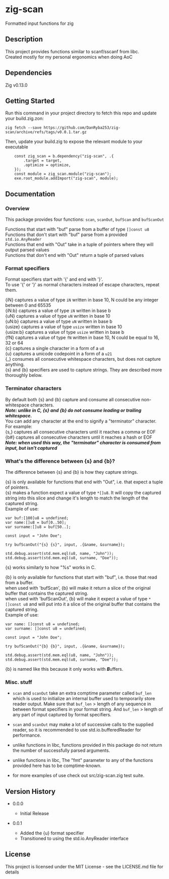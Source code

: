 # zig-scan

Formatted input functions for zig

## Description

This project provides functions similar to scanf/sscanf from libc.  
Created mostly for my personal ergonomics when doing AoC

## Dependencies

Zig v0.13.0

## Getting Started

Run this command in your project directory to fetch this repo and update your build.zig.zon:
```
zig fetch --save https://github.com/DanRyba253/zig-scan/archive/refs/tags/v0.0.1.tar.gz
```

Then, update your build.zig to expose the relevant module to your executable
```
    const zig_scan = b.dependency("zig-scan", .{
        .target = target,
        .optimize = optimize,
    });
    const module = zig_scan.module("zig-scan");
    exe.root_module.addImport("zig-scan", module);
```

## Documentation

### Overview

This package provides four functions: `scan`, `scanOut`, `bufScan` and `bufScanOut`  
  
Functions that start with "buf" parse from a buffer of type `[]const u8`  
Functions that don't start with "buf" parse from a provided `std.io.AnyReader`  
Functions that end with "Out" take in a tuple of pointers where they will output parsed values  
Functions that don't end with "Out" return a tuple of parsed values

### Format specifiers

Format specifiers start with '{' and end with '}'.  
To use '{' or '}' as normal characters instead of escape characters, repeat them.  
  
{iN} captures a value of type `iN` written in base 10, N could be any integer between 0 and 65535  
{iN:b} captures a value of type `iN` written in base b  
{uN} captures a value of type `uN` written in base 10  
{uN:b} captures a value of type `uN` written in base b  
{usize} captures a value of type `usize` written in base 10  
{usize:b} captures a value of type `usize` written in base b  
{fN} captures a value of type `fN` written in base 10, N could be equal to 16, 32 or 64  
{c} captures a single character in a form of a `u8`  
{u} captures a unicode codepoint in a form of a `u21`  
{_} consumes all consecutive whitespace characters, but does not capture anything.  
{s} and {b} specifiers are used to capture strings. They are described more thoroughly below.

### Terminator characters
By default both {s} and {b} capture and consume all consecutive non-whitespace characters.  
***Note: unlike in C, {s} and {b} do not consume leading or trailing whitespace.***  
You can add any character at the end to signify a "terminator" character. For example:  
{s,} captures all consecutive characters until it reaches a comma or EOF   
{b#} captures all consecutive characters until it reaches a hash or EOF   
***Note: when used this way, the "terminator" character is consumed from input, but isn't captured***

### What's the difference between {s} and {b}?
The difference between {s} and {b} is how they capture strings.  

{s} is only available for functions that end with "Out", i.e. that expect a tuple of pointers.  
{s} makes a function expect a value of type `*[]u8`. It will copy the captured string into this slice and change it's length to match the length of the captured string.  
Example of use:
```
var buf:[100]u8 = undefined;
var name:[]u8 = buf[0..50];
var surname:[]u8 = buf[50..];

const input = "John Doe";

try bufScanOut("{s} {s}", input, .{&name, &surname});

std.debug.assert(std.mem.eql(u8, name, "John"));
std.debug.assert(std.mem.eql(u8, surname, "Doe"));
```
{s} works similarly to how "%s" works in C.  

{b} is only available for functions that start with "buf", i.e. those that read from a buffer.  
when used with 'bufScan', {b} will make it return a slice of the original buffer that contains the captured string.  
when used with 'bufScanOut', {b} will make it expect a value of type `*[]const u8` and will put into it a slice of the original buffer that contains the captured string.  
Example of use:
```
var name: []const u8 = undefined;
var surname: []const u8 = undefined;

const input = "John Doe";

try bufScanOut("{b} {b}", input, .{&name, &surname});

std.debug.assert(std.mem.eql(u8, name, "John"));
std.debug.assert(std.mem.eql(u8, surname, "Doe"));
```
{b} is named like this because it only works with ***B***uffers.

### Misc. stuff

* `scan` and `scanOut` take an extra comptime parameter called `buf_len` which is used to initialize an internal buffer used to temporarily store reader output. Make sure that `buf_len` > length of any sequence in between format specifiers in your format string. And `buf_len` > length of any part of input captured by format specifiers.

* `scan` and `scanOut` may make a lot of successive calls to the supplied reader, so it is recommended to use std.io.bufferedReader for performance.

* unlike functions in libc, functions provided in this package do not return the number of successfully parsed arguments.

* unlike functions in libc, The "fmt" parameter to any of the functions provided here has to be comptime-known.

* for more examples of use check out src/zig-scan.zig test suite.

## Version History

* 0.0.0
    * Initial Release

* 0.0.1
    * Added the {u} format specifier
    * Transitioned to using the std.io.AnyReader interface

## License

This project is licensed under the MIT License - see the LICENSE.md file for details
